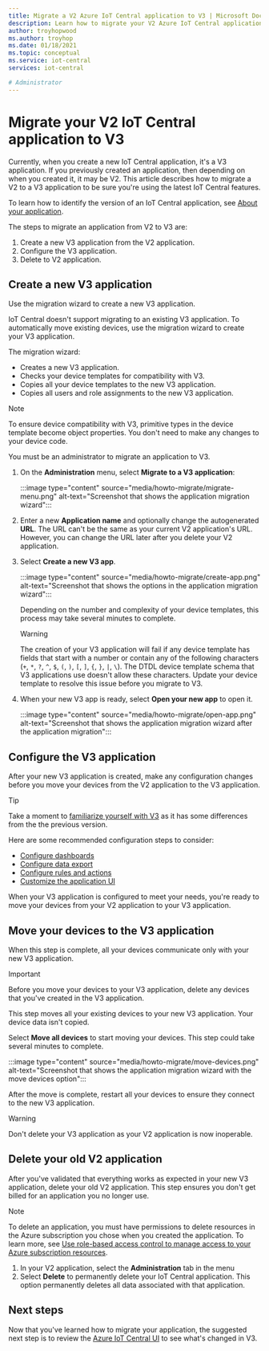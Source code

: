 ```yaml
---
title: Migrate a V2 Azure IoT Central application to V3 | Microsoft Docs
description: Learn how to migrate your V2 Azure IoT Central application to V3
author: troyhopwood
ms.author: troyhop
ms.date: 01/18/2021
ms.topic: conceptual
ms.service: iot-central
services: iot-central

# Administrator
---
```


# Migrate your V2 IoT Central application to V3

Currently, when you create a new IoT Central application, it's a V3 application. If you previously created an application, then depending on when you created it, it may be V2. This article describes how to migrate a V2 to a V3 application to be sure you're using the latest IoT Central features.

To learn how to identify the version of an IoT Central application, see [About your application](howto-get-app-info.md).

The steps to migrate an application from V2 to V3 are:

1. Create a new V3 application from the V2 application.
1. Configure the V3 application.
1. Delete to V2 application.

## Create a new V3 application

Use the migration wizard to create a new V3 application.

IoT Central doesn't support migrating to an existing V3 application. To automatically move existing devices, use the migration wizard to create your V3 application.

The migration wizard:

- Creates a new V3 application.
- Checks your device templates for compatibility with V3.
- Copies all your device templates to the new V3 application.
- Copies all users and role assignments to the new V3 application.

> [!NOTE]
> To ensure device compatibility with V3, primitive types in the device template become object properties. You don't need to make any changes to your device code.

You must be an administrator to migrate an application to V3.

1. On the **Administration** menu, select **Migrate to a V3 application**:

    :::image type="content" source="media/howto-migrate/migrate-menu.png" alt-text="Screenshot that shows the application migration wizard":::

1. Enter a new **Application name** and optionally change the autogenerated  **URL**. The URL can't be the same as your current V2 application's URL. However, you can change the URL later after you delete your V2 application.

1. Select **Create a new V3 app**.

    :::image type="content" source="media/howto-migrate/create-app.png" alt-text="Screenshot that shows the options in the application migration wizard":::

    Depending on the number and complexity of your device templates, this process may take several minutes to complete.

    > [!Warning]
    > The creation of your V3 application will fail if any device template has fields that start with a number or contain any of the following characters (`+`, `*`, `?`, `^`, `$`, `(`, `)`, `[`, `]`, `{`, `}`, `|`, `\`). The DTDL device template schema that V3 applications use doesn't allow these characters. Update your device template to resolve this issue before you migrate to V3.

1. When your new V3 app is ready, select **Open your new app** to open it.

    :::image type="content" source="media/howto-migrate/open-app.png" alt-text="Screenshot that shows the application migration wizard after the application migration":::

## Configure the V3 application

After your new V3 application is created, make any configuration changes before you move your devices from the V2 application to the V3 application.

> [!TIP]
> Take a moment to [familiarize yourself with V3](overview-iot-central-tour.md#navigate-your-application) as it has some differences from the the previous version.

Here are some recommended configuration steps to consider:

- [Configure dashboards](howto-add-tiles-to-your-dashboard.md)
- [Configure data export](howto-export-data.md)
- [Configure rules and actions](quick-configure-rules.md)
- [Customize the application UI](howto-customize-ui.md)

When your V3 application is configured to meet your needs, you're ready to move your devices from your V2 application to your V3 application.

## Move your devices to the V3 application

When this step is complete, all your devices communicate only with your new V3 application.

> [!IMPORTANT]
> Before you move your devices to your V3 application, delete any devices that you've created in the V3 application.

This step moves all your existing devices to your new V3 application. Your device data isn't copied.

Select **Move all devices** to start moving your devices. This step could take several minutes to complete.

:::image type="content" source="media/howto-migrate/move-devices.png" alt-text="Screenshot that shows the application migration wizard with the move devices option":::

After the move is complete, restart all your devices to ensure they connect to the new V3 application.

> [!WARNING]
> Don't delete your V3 application as your V2 application is now inoperable.

## Delete your old V2 application

After you've validated that everything works as expected in your new V3 application, delete your old V2 application. This step ensures you don't get billed for an application you no longer use.

> [!Note]
> To delete an application, you must have permissions to delete resources in the Azure subscription you chose when you created the application. To learn more, see [Use role-based access control to manage access to your Azure subscription resources](../../role-based-access-control/role-assignments-portal.md).

1. In your V2 application, select the **Administration** tab in the menu
2. Select **Delete** to permanently delete your IoT Central application. This option permanently deletes all data associated with that application.

## Next steps

Now that you've learned how to migrate your application, the suggested next step is to review the [Azure IoT Central UI](overview-iot-central-tour.md) to see what's changed in V3.